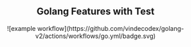 <div align="center">
				<h2>Golang Features with Test</h2>
				![example workflow](https://github.com/vindecodex/golang-v2/actions/workflows/go.yml/badge.svg)
</div>

